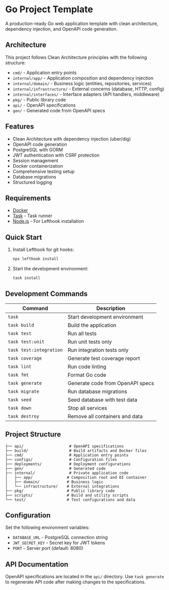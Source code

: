 # Go Project Template

A production-ready Go web application template with clean architecture, dependency injection, and OpenAPI code generation.

## Architecture

This project follows Clean Architecture principles with the following structure:

- `cmd/` - Application entry points
- `internal/app/` - Application composition and dependency injection
- `internal/domain/` - Business logic (entities, repositories, services)
- `internal/infrastructure/` - External concerns (database, HTTP, config)
- `internal/interfaces/` - Interface adapters (API handlers, middleware)
- `pkg/` - Public library code
- `api/` - OpenAPI specifications
- `gen/` - Generated code from OpenAPI specs

## Features

- Clean Architecture with dependency injection (uber/dig)
- OpenAPI code generation
- PostgreSQL with GORM
- JWT authentication with CSRF protection
- Session management
- Docker containerization
- Comprehensive testing setup
- Database migrations
- Structured logging

## Requirements

- [Docker](https://www.docker.com/get-started/)
- [Task](https://taskfile.dev/installation/) - Task runner
- [Node.js](https://nodejs.org/) - For Lefthook installation

## Quick Start

1. Install Lefthook for git hooks:
   ```bash
   npx lefthook install
   ```

2. Start the development environment:
   ```bash
   task install
   ```

## Development Commands

| Command | Description |
|---------|-------------|
| `task` | Start development environment |
| `task build` | Build the application |
| `task test` | Run all tests |
| `task test:unit` | Run unit tests only |
| `task test:integration` | Run integration tests only |
| `task coverage` | Generate test coverage report |
| `task lint` | Run code linting |
| `task fmt` | Format Go code |
| `task generate` | Generate code from OpenAPI specs |
| `task migrate` | Run database migrations |
| `task seed` | Seed database with test data |
| `task down` | Stop all services |
| `task destroy` | Remove all containers and data |

## Project Structure

```
├── api/                    # OpenAPI specifications
├── build/                  # Build artifacts and Docker files
├── cmd/                    # Application entry points
├── configs/                # Configuration files
├── deployments/            # Deployment configurations
├── gen/                    # Generated code
├── internal/               # Private application code
│   ├── app/               # Composition root and DI container
│   ├── domain/            # Business logic
│   └── infrastructure/    # External integrations
├── pkg/                   # Public library code
├── scripts/               # Build and utility scripts
└── test/                  # Test configurations and data
```

## Configuration

Set the following environment variables:

- `DATABASE_URL` - PostgreSQL connection string
- `JWT_SECRET_KEY` - Secret key for JWT tokens
- `PORT` - Server port (default: 8080)

## API Documentation

OpenAPI specifications are located in the `api/` directory. Use `task generate` to regenerate API code after making changes to the specifications.